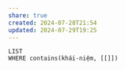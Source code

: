 ```yaml
---
share: true
created: 2024-07-28T21:54
updated: 2024-07-29T19:25
---
```

```dataview
LIST
WHERE contains(khái-niệm, [[]])
```